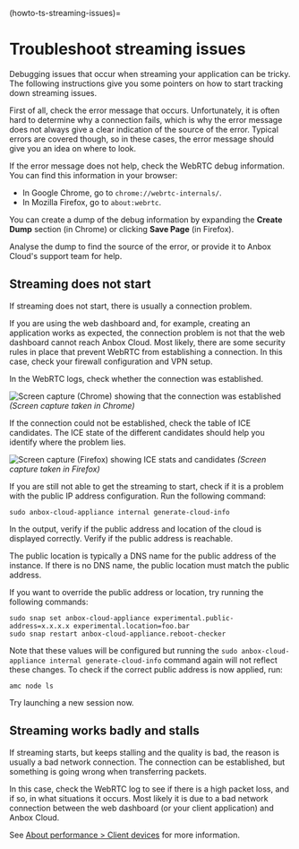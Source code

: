 (howto-ts-streaming-issues)=
# Troubleshoot streaming issues

Debugging issues that occur when streaming your application can be tricky. The following instructions give you some pointers on how to start tracking down streaming issues.

First of all, check the error message that occurs. Unfortunately, it is often hard to determine why a connection fails, which is why the error message does not always give a clear indication of the source of the error. Typical errors are covered though, so in these cases, the error message should give you an idea on where to look.

If the error message does not help, check the WebRTC debug information. You can find this information in your browser:

- In Google Chrome, go to `chrome://webrtc-internals/`.
- In Mozilla Firefox, go to `about:webrtc`.

You can create a dump of the debug information by expanding the **Create Dump** section (in Chrome) or clicking **Save Page** (in Firefox).

Analyse the dump to find the source of the error, or provide it to Anbox Cloud's support team for help.

## Streaming does not start

If streaming does not start, there is usually a connection problem.

If you are using the web dashboard and, for example, creating an application works as expected, the connection problem is not that the web dashboard cannot reach Anbox Cloud. Most likely, there are some security rules in place that prevent WebRTC from establishing a connection. In this case, check your firewall configuration and VPN setup.

In the WebRTC logs, check whether the connection was established.

![Screen capture (Chrome) showing that the connection was established](https://assets.ubuntu.com/v1/f80697ef-stream_webrtc-connected.png)
*(Screen capture taken in Chrome)*
<br/>

If the connection could not be established, check the table of ICE candidates. The ICE state of the different candidates should help you identify where the problem lies.

![Screen capture (Firefox) showing ICE stats and candidates](https://assets.ubuntu.com/v1/4bc262ee-stream_webrtc-candidates.png)
*(Screen capture taken in Firefox)*

If you are still not able to get the streaming to start, check if it is a problem with the public IP address configuration. Run the following command:

    sudo anbox-cloud-appliance internal generate-cloud-info

In the output, verify if the public address and location of the cloud is displayed correctly. Verify if the public address is reachable.

The public location is typically a DNS name for the public address of the instance. If there is no DNS name, the public location must match the public address.

If you want to override the public address or location, try running the following commands:

```
sudo snap set anbox-cloud-appliance experimental.public-address=x.x.x.x experimental.location=foo.bar
sudo snap restart anbox-cloud-appliance.reboot-checker
```

Note that these values will be configured but running the `sudo anbox-cloud-appliance internal generate-cloud-info` command again will not reflect these changes. To check if the correct public address is now applied, run:

    amc node ls

Try launching a new session now.

## Streaming works badly and stalls

If streaming starts, but keeps stalling and the quality is bad, the reason is usually a bad network connection. The connection can be established, but something is going wrong when transferring packets.

In this case, check the WebRTC log to see if there is a high packet loss, and if so, in what situations it occurs. Most likely it is due to a bad network connection between the web dashboard (or your client application) and Anbox Cloud.

See [About performance > Client devices](https://discourse.ubuntu.com/t/about-performance/29416#client-devices) for more information.
